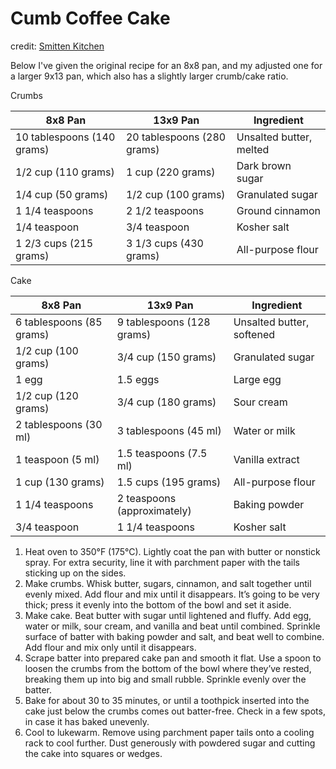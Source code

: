 # Cumb Coffee Cake

credit: [Smitten Kitchen](https://smittenkitchen.com/2024/04/new-york-crumb-cake/)

Below I've given the original recipe for an 8x8 pan, and my adjusted one for a larger 9x13 pan, which also has a slightly larger crumb/cake ratio.

Crumbs

| 8x8 Pan	| 13x9 Pan	| Ingredient |
| --- | --- | --- |
| 10 tablespoons (140 grams)	| 20 tablespoons (280 grams)	| Unsalted butter, melted |
| 1/2 cup (110 grams)	| 1 cup (220 grams)	| Dark brown sugar |
| 1/4 cup (50 grams)	| 1/2 cup (100 grams)	| Granulated sugar |
| 1 1/4 teaspoons	| 2 1/2 teaspoons	| Ground cinnamon |
| 1/4 teaspoon	| 3/4 teaspoon	| Kosher salt |
| 1 2/3 cups (215 grams)	| 3 1/3 cups (430 grams)	| All-purpose flour |

Cake

| 8x8 Pan	| 13x9 Pan	| Ingredient |
| --- | --- | --- |
| 6 tablespoons (85 grams)	| 9 tablespoons (128 grams)	| Unsalted butter, softened |
| 1/2 cup (100 grams)	| 3/4 cup (150 grams)	| Granulated sugar |
| 1 egg	| 1.5 eggs	| Large egg |
| 1/2 cup (120 grams)	| 3/4 cup (180 grams)	| Sour cream |
| 2 tablespoons (30 ml)	| 3 tablespoons (45 ml)	| Water or milk |
| 1 teaspoon (5 ml)	| 1.5 teaspoons (7.5 ml)	| Vanilla extract |
| 1 cup (130 grams)	| 1.5 cups (195 grams)	| All-purpose flour |
| 1 1/4 teaspoons	| 2 teaspoons (approximately)	| Baking powder |
| 3/4 teaspoon	| 1 1/4 teaspoons	| Kosher salt |

1) Heat oven to 350°F (175°C). Lightly coat the pan with butter or nonstick spray. For extra security, line it with parchment paper with the tails sticking up on the sides.
2) Make crumbs. Whisk butter, sugars, cinnamon, and salt together until evenly mixed. Add flour and mix until it disappears. It’s going to be very thick; press it evenly into the bottom of the bowl and set it aside.
3) Make cake. Beat butter with sugar until lightened and fluffy. Add egg, water or milk, sour cream, and vanilla and beat until combined. Sprinkle surface of batter with baking powder and salt, and beat well to combine. Add flour and mix only until it disappears.
4) Scrape batter into prepared cake pan and smooth it flat. Use a spoon to loosen the crumbs from the bottom of the bowl where they’ve rested, breaking them up into big and small rubble. Sprinkle evenly over the batter.
5) Bake for about 30 to 35 minutes, or until a toothpick inserted into the cake just below the crumbs comes out batter-free. Check in a few spots, in case it has baked unevenly.
6) Cool to lukewarm. Remove using parchment paper tails onto a cooling rack to cool further.  Dust generously with powdered sugar and cutting the cake into squares or wedges.

